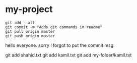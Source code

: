 # my-project


```
git add --all
git commit -m "Adds git commands in readme"
git pull origin master
git push origin master
```

hello everyone. sorry I forgot to put the commit msg.

git add shahid.txt
git add kamil.txt
git add my-folder/kamil.txt

